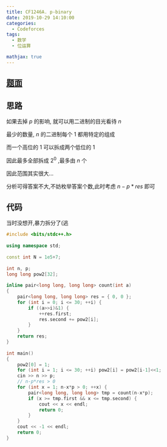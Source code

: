 ```yaml
---
title: CF1246A. p-binary
date: 2019-10-29 14:10:00
categories:
  - Codeforces
tags:
  - 数学
  - 位运算

mathjax: true
---
```


## [题面](https://codeforces.com/contest/1246/problem/A)

## 思路

如果去掉 $p$ 的影响, 就可以用二进制的目光看待 $n$

最少的数量, $n$ 的二进制每个 $1$ 都用特定的组成

而一个高位的 $1$ 可以拆成两个低位的 $1$

因此最多全部拆成 $2^0$ ,最多由 $n$ 个

因此范围其实很大...

分析可得答案不大,不妨枚举答案个数,此时考虑 $n-p*res$ 即可

## 代码
当时没想开,暴力拆分了(逃
```cpp
#include <bits/stdc++.h>
 
using namespace std;
 
const int N = 1e5+7;
 
int n, p;
long long pow2[32];
 
inline pair<long long, long long> count(int a)
{
    pair<long long, long long> res = { 0, 0 };
    for (int i = 0; i <= 30; ++i) {
        if ((a>>i)&1) {
            ++res.first;
            res.second += pow2[i];
        }
    }
    return res;
}
 
int main()
{
    pow2[0] = 1;
    for (int i = 1; i <= 30; ++i) pow2[i] = pow2[i-1]<<1;
    cin >> n >> p;
    // n-p*res > 0
    for (int x = 1; n-x*p > 0; ++x) {
        pair<long long, long long> tmp = count(n-x*p);
        if (x >= tmp.first && x <= tmp.second) {
            cout << x << endl;
            return 0;
        }
    }
    cout << -1 << endl;
    return 0;
}
```